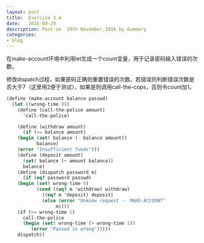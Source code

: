 ```yaml
---
layout: post
title:  Exercise 3.4
date:   2016-09-29
description: Post on  29th November,2016 by Gummary
categories:
- blog
---
```



在make-account环境中利用let生成一个count变量，用于记录密码输入错误的次数。

修改dispatch过程，如果密码正确则重置错误的次数。若错误则判断错误次数是否大于7（这里用2便于测试），如果是则调用call-the-cops，否则令count加1。

~~~scheme
(define (make-account balance passwd)
  (let ((wrong-time 0))
    (define (call-the-police amount)
      'call-the-police)

    (define (withdraw amount)
      (if (>= balance amount)
	(begin (set! balance (- balance amount))
	       balance)
	(error "Insufficient funds")))
    (define (deposit amount)
      (set! balance (+ amount balance))
      balance)
    (define (dispatch password m)
      (if (eq? password passwd)
	(begin (set! wrong-time 0)
	       (cond ((eq? m 'withdraw) withdraw)
		     ((eq? m 'deposit) deposit)
		     (else (error "Unkonw request -- MAKE-ACCOUNT"
				  m))))
	(if (>= wrong-time 2)
	  call-the-police
	  (begin (set! wrong-time (+ wrong-time 1))
		 (error "Passwd is wrong")))))
    dispatch))
~~~

    